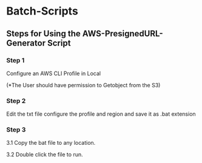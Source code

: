 # Batch-Scripts


## Steps for Using the AWS-PresignedURL-Generator Script

### Step 1

Configure an AWS CLI Profile in Local 

(*The User should have permission to Getobject from the S3)

### Step 2

Edit the txt file configure the profile and region and save it as .bat extension

### Step 3

3.1 Copy the bat file to any location.

3.2 Double click the file to run.

